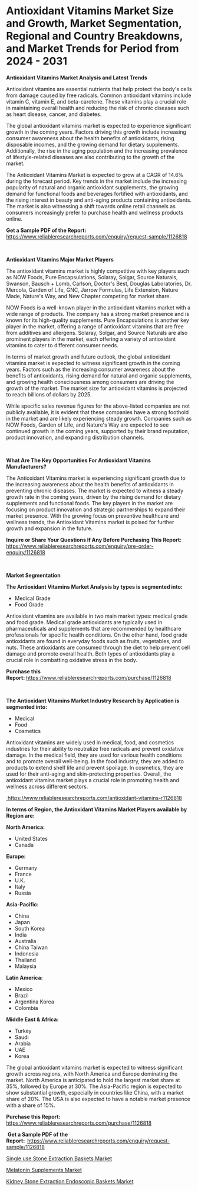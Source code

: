 <p><h1>Antioxidant Vitamins Market Size and Growth, Market Segmentation, Regional and Country Breakdowns, and Market Trends for Period from 2024 -  2031</h1></p><p><strong>Antioxidant Vitamins Market Analysis and Latest Trends</strong></p>
<p><p>Antioxidant vitamins are essential nutrients that help protect the body's cells from damage caused by free radicals. Common antioxidant vitamins include vitamin C, vitamin E, and beta-carotene. These vitamins play a crucial role in maintaining overall health and reducing the risk of chronic diseases such as heart disease, cancer, and diabetes.</p><p>The global antioxidant vitamins market is expected to experience significant growth in the coming years. Factors driving this growth include increasing consumer awareness about the health benefits of antioxidants, rising disposable incomes, and the growing demand for dietary supplements. Additionally, the rise in the aging population and the increasing prevalence of lifestyle-related diseases are also contributing to the growth of the market.</p><p>The Antioxidant Vitamins Market is expected to grow at a CAGR of 14.6% during the forecast period. Key trends in the market include the increasing popularity of natural and organic antioxidant supplements, the growing demand for functional foods and beverages fortified with antioxidants, and the rising interest in beauty and anti-aging products containing antioxidants. The market is also witnessing a shift towards online retail channels as consumers increasingly prefer to purchase health and wellness products online.</p></p>
<p><strong>Get a Sample PDF of the Report:&nbsp;</strong> <a href="https://www.reliableresearchreports.com/enquiry/request-sample/1126818">https://www.reliableresearchreports.com/enquiry/request-sample/1126818</a></p>
<p>&nbsp;</p>
<p><strong>Antioxidant Vitamins Major Market Players</strong></p>
<p><p>The antioxidant vitamins market is highly competitive with key players such as NOW Foods, Pure Encapsulations, Solaray, Solgar, Source Naturals, Swanson, Bausch + Lomb, Carlson, Doctor's Best, Douglas Laboratories, Dr. Mercola, Garden of Life, GNC, Jarrow Formulas, Life Extension, Nature Made, Nature's Way, and New Chapter competing for market share.</p><p>NOW Foods is a well-known player in the antioxidant vitamins market with a wide range of products. The company has a strong market presence and is known for its high-quality supplements. Pure Encapsulations is another key player in the market, offering a range of antioxidant vitamins that are free from additives and allergens. Solaray, Solgar, and Source Naturals are also prominent players in the market, each offering a variety of antioxidant vitamins to cater to different consumer needs.</p><p>In terms of market growth and future outlook, the global antioxidant vitamins market is expected to witness significant growth in the coming years. Factors such as the increasing consumer awareness about the benefits of antioxidants, rising demand for natural and organic supplements, and growing health consciousness among consumers are driving the growth of the market. The market size for antioxidant vitamins is projected to reach billions of dollars by 2025.</p><p>While specific sales revenue figures for the above-listed companies are not publicly available, it is evident that these companies have a strong foothold in the market and are likely experiencing steady growth. Companies such as NOW Foods, Garden of Life, and Nature's Way are expected to see continued growth in the coming years, supported by their brand reputation, product innovation, and expanding distribution channels.</p></p>
<p>&nbsp;</p>
<p><strong>What Are The Key Opportunities For Antioxidant Vitamins Manufacturers?</strong></p>
<p><p>The Antioxidant Vitamins market is experiencing significant growth due to the increasing awareness about the health benefits of antioxidants in preventing chronic diseases. The market is expected to witness a steady growth rate in the coming years, driven by the rising demand for dietary supplements and functional foods. The key players in the market are focusing on product innovation and strategic partnerships to expand their market presence. With the growing focus on preventive healthcare and wellness trends, the Antioxidant Vitamins market is poised for further growth and expansion in the future.</p></p>
<p><strong>Inquire or Share Your Questions If Any Before Purchasing This Report:</strong> <a href="https://www.reliableresearchreports.com/enquiry/pre-order-enquiry/1126818">https://www.reliableresearchreports.com/enquiry/pre-order-enquiry/1126818</a></p>
<p>&nbsp;</p>
<p><strong>Market Segmentation</strong></p>
<p><strong>The Antioxidant Vitamins Market Analysis by types is segmented into:</strong></p>
<p><ul><li>Medical Grade</li><li>Food Grade</li></ul></p>
<p><p>Antioxidant vitamins are available in two main market types: medical grade and food grade. Medical grade antioxidants are typically used in pharmaceuticals and supplements that are recommended by healthcare professionals for specific health conditions. On the other hand, food grade antioxidants are found in everyday foods such as fruits, vegetables, and nuts. These antioxidants are consumed through the diet to help prevent cell damage and promote overall health. Both types of antioxidants play a crucial role in combatting oxidative stress in the body.</p></p>
<p><strong>Purchase this Report:&nbsp;</strong><a href="https://www.reliableresearchreports.com/purchase/1126818">https://www.reliableresearchreports.com/purchase/1126818</a></p>
<p>&nbsp;</p>
<p><strong>The Antioxidant Vitamins Market Industry Research by Application is segmented into:</strong></p>
<p><ul><li>Medical</li><li>Food</li><li>Cosmetics</li></ul></p>
<p><p>Antioxidant vitamins are widely used in medical, food, and cosmetics industries for their ability to neutralize free radicals and prevent oxidative damage. In the medical field, they are used for various health conditions and to promote overall well-being. In the food industry, they are added to products to extend shelf life and prevent spoilage. In cosmetics, they are used for their anti-aging and skin-protecting properties. Overall, the antioxidant vitamins market plays a crucial role in promoting health and wellness across different sectors.</p></p>
<p><a href="https://www.reliableresearchreports.com/antioxidant-vitamins-r1126818">&nbsp;https://www.reliableresearchreports.com/antioxidant-vitamins-r1126818</a></p>
<p><strong>In terms of Region, the Antioxidant Vitamins Market Players available by Region are:</strong></p>
<p>
    <p> <strong> North America: </strong>
        <ul>
            <li>United States</li>
            <li>Canada</li>
        </ul>
        </p> 
    <p> <strong> Europe: </strong>
        <ul>
            <li>Germany</li>
            <li>France</li>
            <li>U.K.</li>
            <li>Italy</li>
            <li>Russia</li>
        </ul>
        </p> 
    <p> <strong> Asia-Pacific: </strong>
        <ul>
            <li>China</li>
            <li>Japan</li>
            <li>South Korea</li>
            <li>India</li>
            <li>Australia</li>
            <li>China Taiwan</li>
            <li>Indonesia</li>
            <li>Thailand</li>
            <li>Malaysia</li>
        </ul>
        </p> 
    <p> <strong> Latin America: </strong>
        <ul>
            <li>Mexico</li>
            <li>Brazil</li>
            <li>Argentina Korea</li>
            <li>Colombia</li>
        </ul>
        </p> 
    <p> <strong> Middle East & Africa: </strong>
        <ul>
            <li>Turkey</li>
            <li>Saudi</li>
            <li>Arabia</li>
            <li>UAE</li>
            <li>Korea</li>
        </ul>
    </p>
    </p>
<p><p>The global antioxidant vitamins market is expected to witness significant growth across regions, with North America and Europe dominating the market. North America is anticipated to hold the largest market share at 35%, followed by Europe at 30%. The Asia-Pacific region is expected to show substantial growth, especially in countries like China, with a market share of 20%. The USA is also expected to have a notable market presence with a share of 15%.</p></p>
<p><strong>Purchase this Report: </strong><a href="https://www.reliableresearchreports.com/purchase/1126818">https://www.reliableresearchreports.com/purchase/1126818</a></p>
<p>&nbsp;<strong>Get a Sample PDF of the Report:&nbsp;&nbsp;</strong><a href="https://www.reliableresearchreports.com/enquiry/request-sample/1126818">https://www.reliableresearchreports.com/enquiry/request-sample/1126818</a></p>
<p><strong></strong></p>
<p><p><a href="https://view.publitas.com/reportprime-1/single-use-stone-extraction-baskets-market-furnishes-information-on-market-share-market-trends-and-market-growth/">Single use Stone Extraction Baskets Market</a></p><p><a href="https://github.com/vimar16th/Market-Research-Report-List-4/blob/main/melatonin-supplements-market.md">Melatonin Supplements Market</a></p><p><a href="https://view.publitas.com/reportprime-1/kidney-stone-extraction-endoscopic-baskets-market-the-key-to-successful-business-strategy-forecast-till-2031/">Kidney Stone Extraction Endoscopic Baskets Market</a></p></p>
